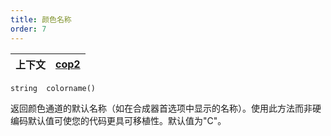 ```yaml
---
title: 颜色名称
order: 7
---
```

| 上下文 | [cop2](../contexts/cop2.html) |
| --- | --- |

`string  colorname()`

返回颜色通道的默认名称（如在合成器首选项中显示的名称）。使用此方法而非硬编码默认值可使您的代码更具可移植性。默认值为"C"。